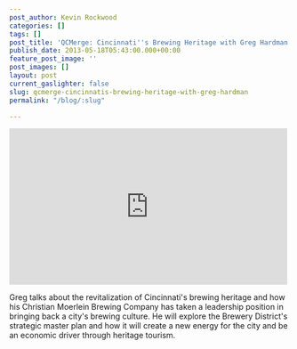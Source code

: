 ```yaml
---
post_author: Kevin Rockwood
categories: []
tags: []
post_title: 'QCMerge: Cincinnati''s Brewing Heritage with Greg Hardman'
publish_date: 2013-05-18T05:43:00.000+00:00
feature_post_image: ''
post_images: []
layout: post
current_gaslighter: false
slug: qcmerge-cincinnatis-brewing-heritage-with-greg-hardman
permalink: "/blog/:slug"

---
```

<iframe width="500" height="281" src="http://www.youtube.com/embed/QmhT09Co1LM?wmode=transparent&autohide=1&egm=0&hd=1&iv_load_policy=3&modestbranding=1&rel=0&showinfo=0&showsearch=0" frameborder="0" allowfullscreen></iframe>

Greg talks about the revitalization of Cincinnati's brewing heritage and how his Christian Moerlein Brewing Company has taken a leadership position in bringing back a city's brewing culture. He will explore the Brewery District's strategic master plan and how it will create a new energy for the city and be an economic driver through heritage tourism.

